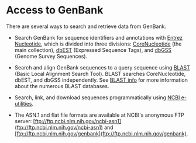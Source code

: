 # Access to GenBank

There are several ways to search and retrieve data from GenBank.

* Search GenBank for sequence identifiers and annotations with [Entrez 
  Nucleotide](/nucleotide/), which is divided into three divisions: 
  [CoreNucleotide](/nuccore/) (the main collection), [dbEST](/nucest/) 
  (Expressed Sequence Tags), and [dbGSS](/nucgss/) (Genome Survey 
  Sequences).

* Search and align GenBank sequences to a query sequence using 
  [BLAST](/blast) (Basic Local Alignment Search Tool). BLAST searches 
  CoreNucleotide, dbEST, and dbGSS independently. See [BLAST 
  info](/blast/producttable.shtml) for more information about the 
  numerous BLAST databases.

* Search, link, and download sequences programmatically using [NCBI 
  e-utilities](/books/NBK25501/).

* The ASN.1 and flat file formats are available at NCBI's anonymous 
  FTP server: 
  [ftp://ftp.ncbi.nlm.nih.gov/ncbi-asn1](ftp://ftp.ncbi.nlm.nih.gov/ncbi-asn1) 
  and 
  [ftp://ftp.ncbi.nlm.nih.gov/genbank](ftp://ftp.ncbi.nlm.nih.gov/genbank).



